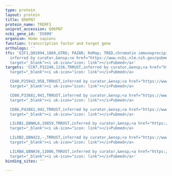 ```yaml
---
type: protein
layout: protein
title: Q96PN7
protein_name: TRERF1
uniprot_accession: Q96PN7
ncbi_gene_id: '55809'
organism: Homo sapiens
function: transcription factor and target gene
orthologs: ''
tfs: 'E2F1,Q01094,1869,GTRD; PAZAR; ReMap; TRED,chromatin immunoprecipitation assay;
  inferred by curator,&ensp;<a href="https://www.ncbi.nlm.nih.gov/pubmed/?term=18971253%5Buid%5D+OR+27924024%5Buid%5D+OR+18971253%5Buid%5D+OR+29126285%5Buid%5D+OR+17202159%5Buid%5D"
  target="_blank"><i uk-icon="icon: link"></i>Pubmed</a>'
targets: 'CCR7,P32248,1236,TRRUST,inferred by curator,&ensp;<a href="https://www.ncbi.nlm.nih.gov/pubmed/?term=17006331%5Buid%5D+OR+29087512%5Buid%5D"
  target="_blank"><i uk-icon="icon: link"></i>Pubmed</a>

  CD40,P25942,958,TRRUST,inferred by curator,&ensp;<a href="https://www.ncbi.nlm.nih.gov/pubmed/?term=18652845%5Buid%5D+OR+29087512%5Buid%5D"
  target="_blank"><i uk-icon="icon: link"></i>Pubmed</a>

  CD80,P33681,941,TRRUST,inferred by curator,&ensp;<a href="https://www.ncbi.nlm.nih.gov/pubmed/?term=18652845%5Buid%5D+OR+29087512%5Buid%5D"
  target="_blank"><i uk-icon="icon: link"></i>Pubmed</a>

  CD86,P42081,942,TRRUST,inferred by curator,&ensp;<a href="https://www.ncbi.nlm.nih.gov/pubmed/?term=18652845%5Buid%5D+OR+29087512%5Buid%5D"
  target="_blank"><i uk-icon="icon: link"></i>Pubmed</a>

  LILRB1,Q8NHL6,10859,TRRUST,inferred by curator,&ensp;<a href="https://www.ncbi.nlm.nih.gov/pubmed/?term=18652845%5Buid%5D+OR+29087512%5Buid%5D"
  target="_blank"><i uk-icon="icon: link"></i>Pubmed</a>

  LILRB2,Q8N423,-,TRRUST,inferred by curator,&ensp;<a href="https://www.ncbi.nlm.nih.gov/pubmed/?term=18652845%5Buid%5D+OR+29087512%5Buid%5D"
  target="_blank"><i uk-icon="icon: link"></i>Pubmed</a>

  LILRB4,Q8NHJ6,11006,TRRUST,inferred by curator,&ensp;<a href="https://www.ncbi.nlm.nih.gov/pubmed/?term=18652845%5Buid%5D+OR+29087512%5Buid%5D"
  target="_blank"><i uk-icon="icon: link"></i>Pubmed</a>'
binding_sites: ''

---
```

